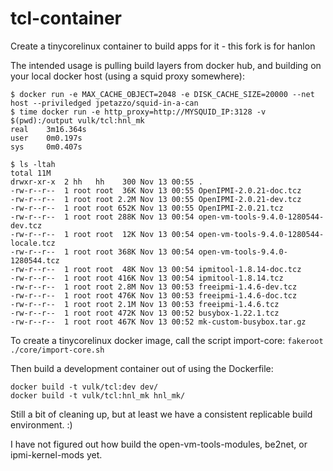 tcl-container
=============

Create a tinycorelinux container to build apps for it - this fork is for hanlon

The intended usage is pulling build layers from docker hub, and building on your local docker host (using a squid proxy somewhere):

```
$ docker run -e MAX_CACHE_OBJECT=2048 -e DISK_CACHE_SIZE=20000 --net host --priviledged jpetazzo/squid-in-a-can
$ time docker run -e http_proxy=http://MYSQUID_IP:3128 -v $(pwd):/output vulk/tcl:hnl_mk
real    3m16.364s
user    0m0.197s
sys     0m0.407s

$ ls -ltah
total 11M
drwxr-xr-x  2 hh   hh    300 Nov 13 00:55 .
-rw-r--r--  1 root root  36K Nov 13 00:55 OpenIPMI-2.0.21-doc.tcz
-rw-r--r--  1 root root 2.2M Nov 13 00:55 OpenIPMI-2.0.21-dev.tcz
-rw-r--r--  1 root root 652K Nov 13 00:55 OpenIPMI-2.0.21.tcz
-rw-r--r--  1 root root 288K Nov 13 00:54 open-vm-tools-9.4.0-1280544-dev.tcz
-rw-r--r--  1 root root  12K Nov 13 00:54 open-vm-tools-9.4.0-1280544-locale.tcz
-rw-r--r--  1 root root 368K Nov 13 00:54 open-vm-tools-9.4.0-1280544.tcz
-rw-r--r--  1 root root  48K Nov 13 00:54 ipmitool-1.8.14-doc.tcz
-rw-r--r--  1 root root 416K Nov 13 00:54 ipmitool-1.8.14.tcz
-rw-r--r--  1 root root 2.8M Nov 13 00:53 freeipmi-1.4.6-dev.tcz
-rw-r--r--  1 root root 476K Nov 13 00:53 freeipmi-1.4.6-doc.tcz
-rw-r--r--  1 root root 2.1M Nov 13 00:53 freeipmi-1.4.6.tcz
-rw-r--r--  1 root root 472K Nov 13 00:52 busybox-1.22.1.tcz
-rw-r--r--  1 root root 467K Nov 13 00:52 mk-custom-busybox.tar.gz
```

To create a tinycorelinux docker image, call the script import-core:
```fakeroot ./core/import-core.sh```

Then build a development container out of using the Dockerfile:

```
docker build -t vulk/tcl:dev dev/
docker build -t vulk/tcl:hnl_mk hnl_mk/
```

Still a bit of cleaning up, but at least we have a consistent replicable build environment. :)

I have not figured out how build the open-vm-tools-modules, be2net, or ipmi-kernel-mods yet.